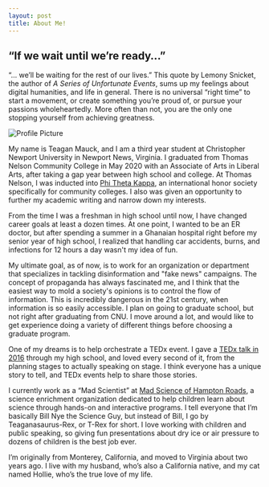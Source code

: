 ```yaml
---
layout: post
title: About Me!
---
```


## “If we wait until we’re ready…”

“... we’ll be waiting for the rest of our lives.” This quote by Lemony Snicket, the author of _A Series of Unfortunate Events_, sums up my feelings about digital humanities, and life in general. There is no universal “right time” to start a movement, or create something you’re proud of, or pursue your passions wholeheartedly. More often than not, you are the only one stopping yourself from achieving greatness. 

![Profile Picture](https://teagan-mauck.github.io/images/ProfilePicture.jpg)

My name is Teagan Mauck, and I am a third year student at Christopher Newport University in Newport News, Virginia.  I graduated from Thomas Nelson Community College in May 2020 with an Associate of Arts in Liberal Arts, after taking a gap year between high school and college.  At Thomas Nelson, I was inducted into [Phi Theta Kappa](https://www.ptk.org/), an international honor society specifically for community colleges. I also was given an opportunity to further my academic writing and narrow down my interests. 

From the time I was a freshman in high school until now, I have changed career goals at least a dozen times. At one point, I wanted to be an ER doctor, but after spending a summer in a Ghanaian hospital right before my senior year of high school, I realized that handling car accidents, burns, and infections for 12 hours a day wasn't my idea of fun.

My ultimate goal, as of now, is to work for an organization or department that specializes in tackling disinformation and "fake news" campaigns. The concept of propaganda has always fascinated me, and I think that the easiest way to mold a society's opinions is to control the flow of information. This is incredibly dangerous in the 21st century, when information is so easily accessible. I plan on going to graduate school, but not right after graduating from CNU. I move around a lot, and would like to get experience doing a variety of different things before choosing a graduate program. 

One of my dreams is to help orchestrate a TEDx event. I gave a [TEDx talk in 2016](https://youtu.be/usqKpe2RoZk) through my high school, and loved every second of it, from the planning stages to actually speaking on stage. I think everyone has a unique story to tell, and TEDx events help to share those stories. 

I currently work as a “Mad Scientist” at [Mad Science of Hampton Roads](https://hamptonroads.madscience.org/), a science enrichment organization dedicated to help children learn about science through hands-on and interactive programs. I tell everyone that I’m basically Bill Nye the Science Guy, but instead of Bill, I go by Teaganasaurus-Rex, or T-Rex for short. I love working with children and public speaking, so giving fun presentations about dry ice or air pressure to dozens of children is the best job ever. 

I’m originally from Monterey, California, and moved to Virginia about two years ago. I live with my husband, who’s also a California native, and my cat named Hollie, who’s the true love of my life. 








